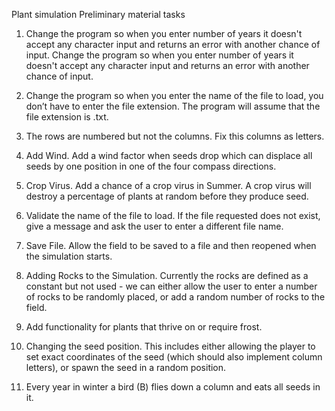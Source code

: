 Plant simulation Preliminary material tasks

1. Change the program so when you enter number of years it doesn't
accept any character input and returns an error with another chance of input.
Change the program so when you enter number of years it doesn't accept any
character input and returns an error with another chance of input.

2. Change the program so when you enter the name of the file to load,
you don’t have to enter the file extension. The program will assume that the
file extension is .txt.

3. The rows are numbered but not the columns. Fix this columns as
letters.
4. Add Wind.
Add a wind factor when seeds drop which can displace all seeds by one position
in one of the four compass directions.

5. Crop Virus.
Add a chance of a crop virus in Summer. A crop virus will destroy a percentage
of plants at random before they produce seed.

6. Validate the name of the file to load. If the file requested does not
exist, give a message and ask the user to enter a different file name.

7. Save File.
Allow the field to be saved to a file and then reopened when the simulation
starts.
8. Adding Rocks to the Simulation.
Currently the rocks are defined as a constant but not used - we can either
allow the user to enter a number of rocks to be randomly placed, or add a random
number of rocks to the field.

9. Add functionality for plants that thrive on or require frost.

10. Changing the seed position.
This includes either allowing the player to set exact coordinates of the seed
(which should also implement column letters), or spawn the seed in a random
position.

11. Every year in winter a bird (B) flies down a column and eats all
seeds in it. 
